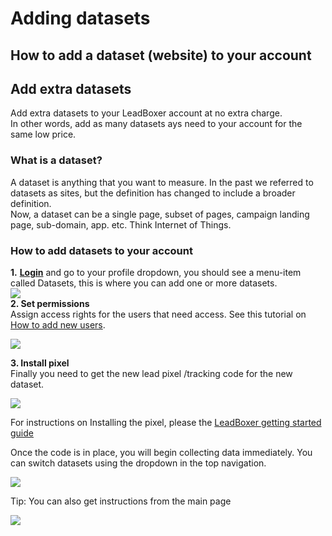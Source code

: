# Adding datasets



## How to add a dataset (website) to your account

## Add extra datasets&#x20;

Add extra datasets to your LeadBoxer account at no extra charge.\
In other words, add as many datasets ays need to your account for the same low price.&#x20;

### What is a dataset?&#x20;

A dataset is anything that you want to measure. In the past we referred to datasets as sites, but the definition has changed to include a broader definition. \
Now, a dataset can be a  single page, subset of pages, campaign landing page, sub-domain, app. etc. Think Internet of Things.&#x20;

### &#x20;How to add datasets to your account

**1.** [**Login**](https://product.leadboxer.com/?utm\_source=feature-spotlight\&utm\_medium=email\&utm\_campaign=feature-spot-google-analytics-parameter-tracking) and go to your profile dropdown, you should see a menu-item called Datasets, this is where you can add one or more datasets.  \
![](https://d33v4339jhl8k0.cloudfront.net/docs/assets/565e1cb7c697915b26a5c214/images/5f0486482c7d3a10cbaa2250/file-747Wi2LMWM.png)\
**2. Set permissions**\
Assign access rights for the users that need access. See this tutorial on [How to add new users](https://docs.leadboxer.com/article/70-how-to-add-a-user-to-your-account).

![](https://d33v4339jhl8k0.cloudfront.net/docs/assets/565e1cb7c697915b26a5c214/images/5f04895c04286306f8064b81/file-HJ4HNrag8w.png)

**3. Install pixel**\
Finally you need to get the new lead pixel /tracking code for the new dataset.&#x20;

![](https://d33v4339jhl8k0.cloudfront.net/docs/assets/565e1cb7c697915b26a5c214/images/5f0487f204286306f8064b6d/file-Onm5xCX49n.png)

For instructions on Installing the pixel, please the [LeadBoxer getting started guide](https://docs.leadboxer.com/article/144-getting-started)

Once the code is in place, you will begin collecting data immediately. You can switch datasets using the dropdown in the top navigation.

![](https://d33v4339jhl8k0.cloudfront.net/docs/assets/565e1cb7c697915b26a5c214/images/5f048d8f2c7d3a10cbaa2300/file-idHJdjQY1n.png)

Tip: You can also get instructions from the main page

![](https://d33v4339jhl8k0.cloudfront.net/docs/assets/565e1cb7c697915b26a5c214/images/5f048ec504286306f8064bfe/file-uGECp4THH9.png)
